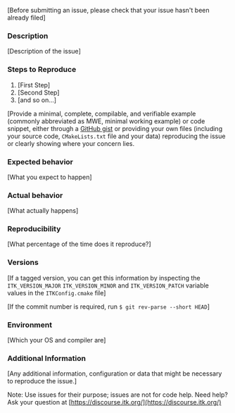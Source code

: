 [Before submitting an issue, please check that your issue hasn't been already
filed]

### Description

[Description of the issue]

### Steps to Reproduce

1. [First Step]
2. [Second Step]
3. [and so on...]

[Provide a minimal, complete, compilable, and verifiable example (commonly
abbreviated as MWE, minimal working example) or code snippet, either through a
[GitHub gist](https://gist.github.com/) or providing your own files (including
your source code, `CMakeLists.txt` file and your data) reproducing the issue or
clearly showing where your concern lies.

### Expected behavior

[What you expect to happen]

### Actual behavior

[What actually happens]

### Reproducibility

[What percentage of the time does it reproduce?]

### Versions

[If a tagged version, you can get this information by inspecting the
`ITK_VERSION_MAJOR` `ITK_VERSION_MINOR` and `ITK_VERSION_PATCH` variable
values in the `ITKConfig.cmake` file]

[If the commit number is required, run `$ git rev-parse --short HEAD`]

### Environment

[Which your OS and compiler are]

### Additional Information

[Any additional information, configuration or data that might be necessary to reproduce the issue.]


Note: Use issues for their purpose; issues are not for code help. Need help? Ask
your question at [https://discourse.itk.org/](https://discourse.itk.org/)

